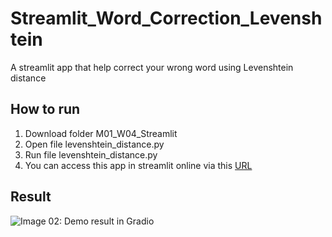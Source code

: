 # Streamlit_Word_Correction_Levenshtein
A streamlit app that help correct your wrong word using Levenshtein distance

## How to run
1. Download folder M01_W04_Streamlit
2. Open file levenshtein_distance.py
3. Run file levenshtein_distance.py
4. You can access this app in streamlit online via this [URL](https://word-correction-laptc.streamlit.app/)

## Result  

![Image 02: Demo result in Gradio](result_demo.png)
